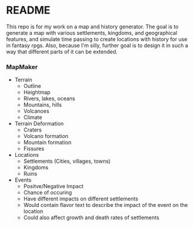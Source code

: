 # README #
This repo is for my work on a map and history generator. 
The goal is to generate a map with various settlements, kingdoms, 
and geographical features, and simulate time passing to create 
locations with history for use in fantasy rpgs. Also, because 
I'm silly, further goal is to design it in such a way that different
parts of it can be extended.

### MapMaker ###
* Terrain
	- Outline
	- Heightmap
	- Rivers, lakes, oceans
	- Mountains, hills
	- Volcanoes
	- Climate
* Terrain Deformation
	- Craters
	- Volcano formation
	- Mountain formation
	- Fissures
* Locations
	- Settlements (Cities, villages, towns)
	- Kingdoms
	- Ruins
* Events
	- Positve/Negative Impact
	- Chance of occuring
	- Have different impacts on different settlements
	- Would contain flavor text to describe the impact of the event on the location
	- Could also affect growth and death rates of settlements
